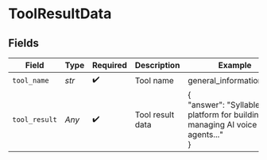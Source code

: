 # ToolResultData


## Fields

| Field                                                                               | Type                                                                                | Required                                                                            | Description                                                                         | Example                                                                             |
| ----------------------------------------------------------------------------------- | ----------------------------------------------------------------------------------- | ----------------------------------------------------------------------------------- | ----------------------------------------------------------------------------------- | ----------------------------------------------------------------------------------- |
| `tool_name`                                                                         | *str*                                                                               | :heavy_check_mark:                                                                  | Tool name                                                                           | general_information_web                                                             |
| `tool_result`                                                                       | *Any*                                                                               | :heavy_check_mark:                                                                  | Tool result data                                                                    | {<br/>"answer": "Syllable is a platform for building and managing AI voice agents..."<br/>} |
